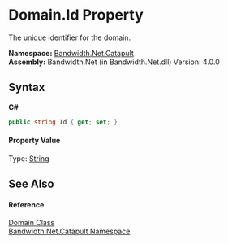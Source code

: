 ﻿# Domain.Id Property 
 

The unique identifier for the domain.

**Namespace:**&nbsp;<a href ="N_Bandwidth_Net_Catapult.md">Bandwidth.Net.Catapult</a><br />**Assembly:**&nbsp;Bandwidth.Net (in Bandwidth.Net.dll) Version: 4.0.0

## Syntax

**C#**<br />
``` C#
public string Id { get; set; }
```


#### Property Value
Type: <a href="http://msdn2.microsoft.com/en-us/library/s1wwdcbf" target="_blank">String</a>

## See Also


#### Reference
<a href ="T_Bandwidth_Net_Catapult_Domain.md">Domain Class</a><br /><a href ="N_Bandwidth_Net_Catapult.md">Bandwidth.Net.Catapult Namespace</a><br />